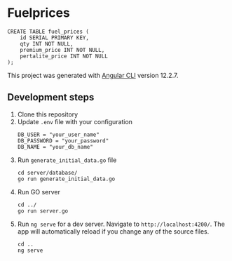 # Fuelprices
```
CREATE TABLE fuel_prices (
    id SERIAL PRIMARY KEY,
    qty INT NOT NULL,
    premium_price INT NOT NULL,
    pertalite_price INT NOT NULL
);
```
This project was generated with [Angular CLI](https://github.com/angular/angular-cli) version 12.2.7.

## Development steps
1. Clone this repository
2. Update `.env` file with your configuration
    ```
    DB_USER = "your_user_name"
    DB_PASSWORD = "your_password"
    DB_NAME = "your_db_name"
    ```
3. Run `generate_initial_data.go` file
    ```
    cd server/database/
    go run generate_initial_data.go
    ```
4. Run GO server
    ```
    cd ../
    go run server.go
    ```
5. Run `ng serve` for a dev server. Navigate to `http://localhost:4200/`. The app will automatically reload if you change any of the source files.
    ```
    cd ..
    ng serve
    ```
